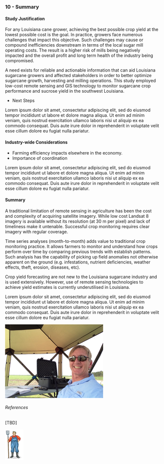 ### 10 - Summary

#### Study Justification

For any Louisiana cane grower, achieving the best possible crop yield at the lowest possible cost is the goal. In practice, 
growers face numerous challenges that impact this objective. Such challenges may cause or compound inefficiencies downstream 
in terms of the local sugar mill operating costs. The result is a higher risk of mills being negatively impacted and 
the overall profit and long term health of the industry being compromised.

A need exists for reliable and actionable information that can aid Louisiana sugarcane growers and affected stakeholders 
in order to better optimize sugarcane growth, harvesting and milling operations. This study employed low-cost remote sensing and 
GIS technology to monitor sugarcane crop performance and sucrose yield in the southwest Louisiana.

* Next Steps

Lorem ipsum dolor sit amet, consectetur adipiscing elit, sed do eiusmod tempor incididunt ut labore et dolore magna aliqua. Ut enim ad minim veniam, quis nostrud exercitation ullamco laboris nisi ut aliquip ex ea commodo consequat. Duis aute irure dolor in reprehenderit in voluptate velit esse cillum dolore eu fugiat nulla pariatur.

#### Industry-wide Considerations

* Farming efficiency impacts elsewhere in the economy.
* Importance of coordination

Lorem ipsum dolor sit amet, consectetur adipiscing elit, sed do eiusmod tempor incididunt ut labore et dolore magna aliqua. Ut enim ad minim veniam, quis nostrud exercitation ullamco laboris nisi ut aliquip ex ea commodo consequat. Duis aute irure dolor in reprehenderit in voluptate velit esse cillum dolore eu fugiat nulla pariatur.

#### Summary

A traditional limitation of remote sensing in agriculture has been the cost and complexity of acquiring satellite imagery.
While low cost Landsat 8 imagery is available without its resolution (at 30 m per pixel) and lack of timeliness make it
untenable. Successful crop monitoring requires clear imagery with regular coverage.

Time series analyses (month-to-month) adds value to traditional crop monitoring practice. It allows farmers to monitor and 
understand how crops perform over time by comparing previous trends with establish patterns. Such analysis has the capability 
of picking up field anomalies not otherwise apparent on the ground (e.g. infestations, nutrient deficiencies, weather effects, 
theft, erosion, diseases, etc).  

Crop yield forecasting are not new to the Louisiana sugarcane industry and is used extensively. However, use of
remote sensing technologies to achieve yield estimates is currently underutilised in Louisiana. 

Lorem ipsum dolor sit amet, consectetur adipiscing elit, sed do eiusmod tempor incididunt ut labore et dolore magna aliqua. Ut enim ad minim veniam, quis nostrud exercitation ullamco laboris nisi ut aliquip ex ea commodo consequat. Duis aute irure dolor in reprehenderit in voluptate velit esse cillum dolore eu fugiat nulla pariatur.


![](img/happy_at_work.png) 


###### References

[TBD]
 
![](img/farmera.png) 
